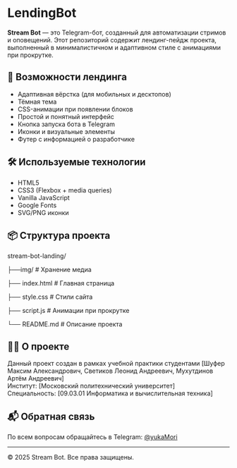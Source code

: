 # LendingBot

**Stream Bot** — это Telegram-бот, созданный для автоматизации стримов и оповещений. Этот репозиторий содержит лендинг-пейдж проекта, выполненный в минималистичном и адаптивном стиле с анимациями при прокрутке.

## 🚀 Возможности лендинга

- Адаптивная вёрстка (для мобильных и десктопов)
- Тёмная тема
- CSS-анимации при появлении блоков
- Простой и понятный интерфейс
- Кнопка запуска бота в Telegram
- Иконки и визуальные элементы
- Футер с информацией о разработчике

## 🛠️ Используемые технологии

- HTML5
- CSS3 (Flexbox + media queries)
- Vanilla JavaScript
- Google Fonts
- SVG/PNG иконки

## 📦 Структура проекта

stream-bot-landing/

├──img/ # Хранение медиа

├── index.html # Главная страница

├── style.css # Стили сайта

├── script.js # Анимации при прокрутке

└── README.md # Описание проекта



## 👨‍🎓 О проекте

Данный проект создан в рамках учебной практики студентами [Шуфер Максим Александрович, Светиков Леонид Андреевич, Мухутдинов Артём Андреевич]  
Институт: [Московский политехнический университет]  
Специальность: [09.03.01 Информатика и вычислительная техника]  

## 📬 Обратная связь

По всем вопросам обращайтесь в Telegram: [@yukaMori](https://t.me/@yukaMori)

---

© 2025 Stream Bot. Все права защищены.
